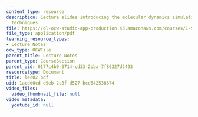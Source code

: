 ```yaml
---
content_type: resource
description: Lecture slides introducing the molecular dynamics simulation and numerical
  techniques.
file: https://ol-ocw-studio-app-production.s3.amazonaws.com/courses/1-978-from-nano-to-macro-introduction-to-atomistic-modeling-techniques-january-iap-2007/1acdd0cdd9eb2c8fd527bcd642538674_lec02.pdf
file_type: application/pdf
learning_resource_types:
- Lecture Notes
ocw_type: OCWFile
parent_title: Lecture Notes
parent_type: CourseSection
parent_uid: 0177c4b0-3714-cd33-2bba-7f86327d2493
resourcetype: Document
title: lec02.pdf
uid: 1acdd0cd-d9eb-2c8f-d527-bcd642538674
video_files:
  video_thumbnail_file: null
video_metadata:
  youtube_id: null
---
```

